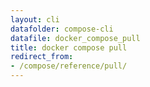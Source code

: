 ```yaml
---
layout: cli
datafolder: compose-cli
datafile: docker_compose_pull
title: docker compose pull
redirect_from:
- /compose/reference/pull/
---
```

<!--
Sorry, but the contents of this page are automatically generated from
Docker's source code. If you want to suggest a change to the text that appears
here, you'll need to find the string by searching this repo:
https://github.com/docker/compose
-->
